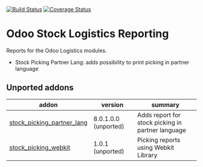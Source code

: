 [![Build Status](https://travis-ci.org/OCA/stock-logistics-reporting.svg?branch=10.0)](https://travis-ci.org/OCA/stock-logistics-reporting)
[![Coverage Status](https://coveralls.io/repos/OCA/stock-logistics-reporting/badge.png?branch=10.0)](https://coveralls.io/r/OCA/stock-logistics-reporting?branch=10.0)

Odoo Stock Logistics Reporting
==============================

Reports for the Odoo Logistics modules.

 - Stock Picking Partner Lang: adds possibility to print picking in partner language

[//]: # (addons)


Unported addons
---------------
addon | version | summary
--- | --- | ---
[stock_picking_partner_lang](stock_picking_partner_lang/) | 8.0.1.0.0 (unported) | Adds report for stock picking in partner language
[stock_picking_webkit](stock_picking_webkit/) | 1.0.1 (unported) | Picking reports using Webkit Library

[//]: # (end addons)
